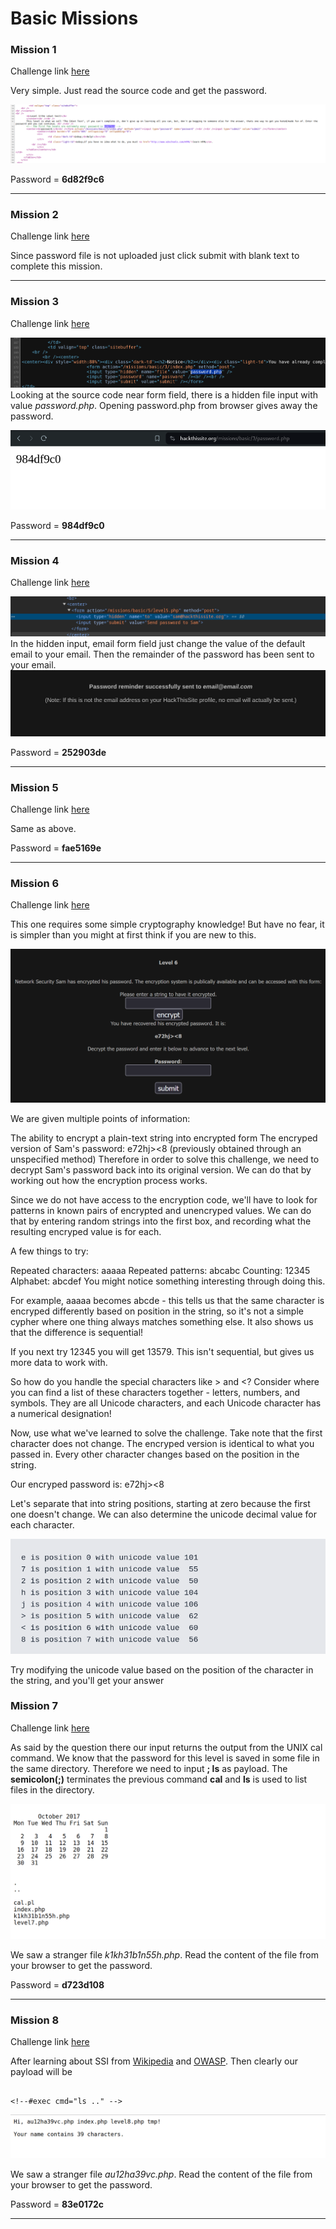 # Basic Missions

### Mission 1

Challenge link [here](https://www.hackthissite.org/missions/basic/1/)

Very simple. Just read the source code and get the password.

![Mission 1](files/1solved.png)

Password = **6d82f9c6**

----

### Mission 2

Challenge link [here](https://www.hackthissite.org/missions/basic/2/)

Since password file is not uploaded just click submit with blank text to complete this mission.

----

### Mission 3 

Challenge link [here](https://www.hackthissite.org/missions/basic/3/)

![Mission 3](files/3src_code.png)
Looking at the source code near form field, there is a hidden file input with value *password.php*. Opening password.php from browser gives away the password.

![Mission 3](files/3solved.png)

Password = **984df9c0**

----

### Mission 4

Challenge link [here](https://www.hackthissite.org/missions/basic/4/)

![Mission 4](files/4src_code.png)
In the hidden input, email form field just change the value of the default email to your email. Then the remainder of the password has been sent to your email. 
![Mission 4](files/4solved.png)

Password = **252903de**

----

### Mission 5

Challenge link [here](https://www.hackthissite.org/missions/basic/5/)

Same as above.

Password = **fae5169e**

----

### Mission 6

Challenge link [here](https://www.hackthissite.org/missions/basic/6/)

This one requires some simple cryptography knowledge! But have no fear, it is simpler than you might at first think if you are new to this.

![Mission 6](files/6ch.png)

We are given multiple points of information:

The ability to encrypt a plain-text string into encrypted form
The encryped version of Sam's password: e72hj><8 (previously obtained through an unspecified method)
Therefore in order to solve this challenge, we need to decrypt Sam's password back into its original version. We can do that by working out how the encryption process works.

Since we do not have access to the encryption code, we'll have to look for patterns in known pairs of encrypted and unencryped values. We can do that by entering random strings into the first box, and recording what the resulting encryped value is for each.

A few things to try:

Repeated characters: aaaaa
Repeated patterns: abcabc
Counting: 12345
Alphabet: abcdef
You might notice something interesting through doing this.

For example, aaaaa becomes abcde - this tells us that the same character is encryped differently based on position in the string, so it's not a simple cypher where one thing always matches something else. It also shows us that the difference is sequential!

If you next try 12345 you will get 13579. This isn't sequential, but gives us more data to work with.

So how do you handle the special characters like > and <? Consider where you can find a list of these characters together - letters, numbers, and symbols. They are all Unicode characters, and each Unicode character has a numerical designation!

Now, use what we've learned to solve the challenge. Take note that the first character does not change. The encryped version is identical to what you passed in. Every other character changes based on the position in the string.

Our encryped password is: e72hj><8

Let's separate that into string positions, starting at zero because the first one doesn't change. We can also determine the unicode decimal value for each character.

![Mission 6](files/6solved.png)

Try modifying the unicode value based on the position of the character in the string, and you'll get your answer 

### Mission 7

Challenge link [here](https://www.hackthissite.org/missions/basic/7/)

As said by the question there our input returns the output from the UNIX cal command. We know that the password for this level is saved in some file in the same directory. Therefore we need to input **; ls** as payload. The **semicolon(;)** terminates the previous command **cal** and **ls** is used to list files in the directory.

![Mission 7](files/7solved.png)

We saw a stranger file *k1kh31b1n55h.php*. Read the content of the file from your browser to get the password. 

Password = **d723d108**

----

### Mission 8

Challenge link [here](https://www.hackthissite.org/missions/basic/8/)

After learning about SSI from [Wikipedia](https://en.wikipedia.org/wiki/Server_Side_Includes) and [OWASP](https://www.owasp.org/index.php/Main_Page). Then clearly our payload will be

```

<!--#exec cmd="ls .." -->

```

![Mission 8](files/8solved.png)

We saw a stranger file *au12ha39vc.php*. Read the content of the file from your browser to get the password.

Password = **83e0172c**

----
